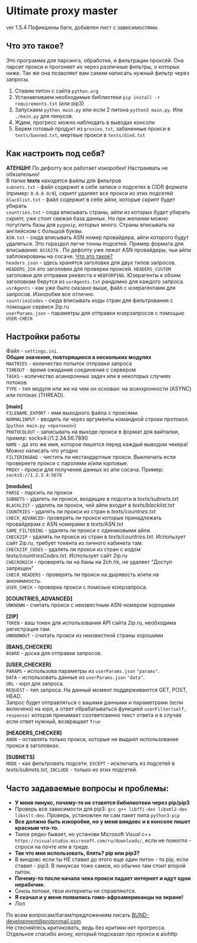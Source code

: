 # Ultimate proxy master
ver 1.5.4 
Пофикшены баги, добавлен лист с зависимостями.
## Что это такое?
Это программа для парсинга, обработки, и фильтрации проксей. Она парсит прокси и прогоняет их через различные фильтры, о которых ниже. Так же она позволяет вам самим написать нужный фильтр через запросы.  
1. Ставим питон с сайта `python.org`  
2. Устанавливаем необходимые библиотеки `pip install -r requirements.txt` (или pip3)  
3. Запускаем `python main.py` или если 2 питона `python3 main.py`. Или `./main.py` для пинусов.  
4. Ждем, прогресс можно наблюдать в выводах консоли  
5. Берем готовый продукт из `proxies.txt`, забаненные прокси в `texts/banned.txt`, мертвые прокси в `texts/died.txt`  

## Как настроить под себя?  
**АТЕНШН!** По дефолту все работает изкоробки! Настраивать не обязательно!  
В папке **texts** находятся файлы для фильтров  
`subnets.txt` - файл содержит в себе записи о подсетях в CIDR формате (пример: `0.0.0.0/8`), скрипт удаляет все прокси из этих подсетей  
`blacklist.txt` - файл содержит в себе айпи, которые скрипт будет убирать   
`countries.txt` - сюда вписывать страны, айпи из которых будет убирать скрипт, уже стоит свежая база данных. Но при желании можно погуглить базы для `pygeoip`, которых много. Страны вписывать на английском с большой буквы.  
`ASN.txt` - сюда вписывать ASN номер провайдера, айпи которого будут удаляться. Это гораздол легче тонны подсетей. Пример формата для вписывания: `AS16276` . По дефолту уже лежат ASN провайдеры, чьи айпи заблокированы на сосаче. [Что это такое?](https://ru.wikipedia.org/wiki/%D0%90%D0%B2%D1%82%D0%BE%D0%BD%D0%BE%D0%BC%D0%BD%D0%B0%D1%8F_%D1%81%D0%B8%D1%81%D1%82%D0%B5%D0%BC%D0%B0_(%D0%98%D0%BD%D1%82%D0%B5%D1%80%D0%BD%D0%B5%D1%82))  
`headers.json` - здесь хранятся заголовки для двух типов запросов. `HEADERS_2CH` это заголовки для проверки проксей. `HEADERS_CUSTOM` заголовки для отправки реквеста к `WEBFORPING`. Юзерагенты к обоим заголовкам берутся из `usrAgents.txt` рандомно для каждого запроса.  
`usrAgents` - как уже было сказано выше, файл с юзерагентами для запросов. Изкоробки все отлично.  
`countriesCodes` - сюда вписывать коды стран для фильтрования с помощью сервися 2ip.ru  
`userParams.json` - параметры для отправки юзерзапросов с помощью `USER-CHECK`  


## Настройки работы  
Файл - `settings.ini`.  
**Общие значения, повторящиеся в нескольких модулях**  
`MAXTRIES` - количество попыток отправки запроса  
`TIMEOUT` - время ожидания соединения с сервером  
`TASKS` - количество асинхронных задач или в некоторых случиях потоков.  
`TYPE` - тип модуля или же на чем он основан: на асинхронности (ASYNC) или потоках (THREAD).  


**[main]**  
`FILENAME_EXPORT` - имя выходного файла с проксями.  
`NORMALINPUT` - вводить ли через аргументы командной строки протокол. (`python main.py <протокол>`)  
`PROTOCOLOUT` - записывать на выходе прокси в формат для вайпалки, пример: socks4://1.2.34.56:7890  
`NAME` - да это же имя, которое пишется перед каждый выводом чекера! Можно написать что угодно  
`FILTERINGBAD` - чистить ли нестандартные прокси. Выключать если проверяете прокси с паролями и/или юрловые.  
`PROXY` - прокси для получения данных из апи сосача. Пример: `socks5://1.2.3.4:5678`  

**[modules]**  
`PARSE` - парсить ли прокси  
`SUBNETS` - удалять ли прокси, входящие в подсети в *texts/subnets.txt*  
`BLACKLIST` - удалять ли прокси, чей айпи входит в *texts/blacklist.txt*  
`COUNTRIES` - удалять ли прокси из стран в *texts/countries.txt*  
`CHECK_ADVANCED`- проверять ли прокси которые принадлежать провайдерам с ASN номерами в *texts/ASN.txt*  
`SAME_FILTERING` - удалять ли прокси с одинаковыми айпи.  
`CHECK2IP` - удалять ли прокси из стран в *texts/countries.txt*. Использует сайт 2ip.ru, требует токента из личного кабинета там.  
`CHECK2IP_CODES` - удалять ли прокси из стран с кодом *texts/countriesCodes.txt*. Использует сайт 2ip.ru  
`CHECKON2CH` - проверять ли на баны на 2ch.hk, не удаляет "Доступ запрещен"  
`CHECK_HEADERS` - проверять ли прокси на дырявость и/или на анонимность.  
`USER_CHECK` - проверка прокси с помозью юзерзапроса.  

**[COUNTRIES_ADVANCED]**  
`UNKNOWN` - считать прокси с неизвестным ASN-номером хорошими  

**[2IP]**  
`TOKEN` - ваш токен для использования API сайта 2ip.ru, необходима регистрация там.  
`UNKNOWOUT` - считать прокси из неизвестной страны хорошими  

**[BANS_CHECKER]**  
`BOARD` - доска для отправки запросов.  

**[USER_CHECKER]**  
`PARAMS` - использова параметры из `userParams.json` `"params"`.  
`DATA` - использовать данные из `userParams.json` `"data"`.  
`URL` - юрл для запроса.  
`REQUEST` - тип запроса. На данный момент поддерживаются GET, POST, HEAD.  
Запрос будет отправляться с вашими данными и параметрами (если включено) на юрл, а ответ обрабатываться функцией
`userFilter(self, response)` которая принимает соответсвенно текст ответа и в случае если ответ нужный, возвращает `True`  

**[HEADERS_CHECKER]**  
`ANON` - оставлять только прокси, которые не выдают использование прокси в заголовках.  

**[SUBNETS]**  
`MODE` - как фильтровать подсети. `EXCEPT` - исключать из подсетей в *texts/subnets.txt*, `INCLUDE` - только из этих подсетей.  


## Часто задаваемые вопросы и проблемы:  
- **У меня линукс, почему-то не ставятся бибилиотеки через pip/pip3**  
- Проверь все зависимости для pip3: `gcc g++ libffi-dev libxml2-dev libxslt-dev`. Проверь, установлен ли сам пакет пипа `python3-pip`  
- **Все должно быть изкоробки, но у меня виндовс и в консоле пишет красным что-то.**  
- Такое редко бывает, но установи Microsoft Visual c++ `https://visualstudio.microsoft.com/ru/downloads/`, если не помогло - спроси на почте или в треде.  
- **Так что мне использовать, блять? pip или pip3?**  
- В виндовс если ты НЕ ставил до этого еще один питон - то pip, если ставил - pip3. В линуксах тоже самое, но обычно там стоит второй питон.  
- **Почему-то после начала чека прокси падает интернет и идут одни нерабочие.**  
- Снизь потоки, твои интернеты не справляются.  
- **Я скачал и у меня появились гомо-афроамериканцы на экране!**  
- Лол  




По всем вопросам/багам/предложениям писать BUND-development@protonmail.com  
Не стесняйтесь критиковать, ведь без критики нет прогресса. Отдельное спасибо анону, который подсказал про прокси в aiohttp  


